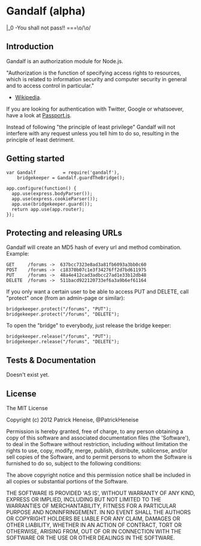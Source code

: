 Gandalf (alpha)
=======
|_0 -You shall not pass!!  ===\o/\o/

Introduction
---------------
Gandalf is an authorization module for Node.js.

"Authorization is the function of specifying access rights to resources, 
which is related to information security and computer security in general 
and to access control in particular." 
- [Wikipedia](http://en.wikipedia.org/wiki/Authorization).

If you are looking for authentication with Twitter, Google or whatsoever, 
have a look at [Passport.js](http://passportjs.org/).


Instead of following "the principle of least privilege" Gandalf will not 
interfere with any request unless you tell him to do so, resulting in the 
principle of least detriment.

Getting started
---------------
    var Gandalf			 = require('gandalf'),
        bridgekeeper = Gandalf.guardTheBridge();

    app.configure(function() {
      app.use(express.bodyParser());
      app.use(express.cookieParser());
      app.use(bridgekeeper.guard());
      return app.use(app.router);
    });

Protecting and releasing URLs
---------------
Gandalf will create an MD5 hash of every url and method combination. Example:

    GET     /forums	->  637bcc7323e8ad3a81fb6093a3bb0c60
    POST    /forums	->  c18370b07c1e3f34276ff2d7bd611975
    PUT     /forums	->  48a4e412cad3adbcc27ad1e33b12db48
    DELETE  /forums	->  511bacd922120733ef6a3a9b6ef61164

If you only want a certain user to be able to access PUT and DELETE, call
"protect" once (from an admin-page or similar):

    bridgekeeper.protect("/forums", "PUT");
    bridgekeeper.protect("/forums", "DELETE");

To open the "bridge" to everybody, just release the bridge keeper:

    bridgekeeper.release("/forums", "PUT");
    bridgekeeper.release("/forums", "DELETE");

Tests & Documentation
---------------
Doesn't exist yet.


License
-------
The MIT License

Copyright (c) 2012 Patrick Heneise, @PatrickHeneise

Permission is hereby granted, free of charge, to any person obtaining
a copy of this software and associated documentation files (the
'Software'), to deal in the Software without restriction, including
without limitation the rights to use, copy, modify, merge, publish,
distribute, sublicense, and/or sell copies of the Software, and to
permit persons to whom the Software is furnished to do so, subject to
the following conditions:

The above copyright notice and this permission notice shall be
included in all copies or substantial portions of the Software.

THE SOFTWARE IS PROVIDED 'AS IS', WITHOUT WARRANTY OF ANY KIND,
EXPRESS OR IMPLIED, INCLUDING BUT NOT LIMITED TO THE WARRANTIES OF
MERCHANTABILITY, FITNESS FOR A PARTICULAR PURPOSE AND NONINFRINGEMENT.
IN NO EVENT SHALL THE AUTHORS OR COPYRIGHT HOLDERS BE LIABLE FOR ANY
CLAIM, DAMAGES OR OTHER LIABILITY, WHETHER IN AN ACTION OF CONTRACT,
TORT OR OTHERWISE, ARISING FROM, OUT OF OR IN CONNECTION WITH THE
SOFTWARE OR THE USE OR OTHER DEALINGS IN THE SOFTWARE.